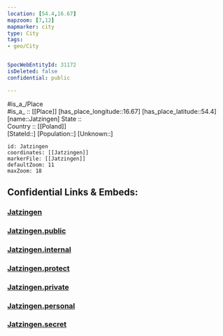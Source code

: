 ```yaml
---
location: [54.4,16.67] 
mapzoom: [7,12] 
mapmarker: city 
type: City
tags:
- geo/City


SpocWebEntityId: 31172
isDeleted: false
confidential: public

---
```

#is_a_/Place  
#is_a_ :: [[Place]] 
[has_place_longitude::16.67] 
[has_place_latitude::54.4] 
[name::Jatzingen] 
State ::  
Country :: [[Poland]]  
[StateId::] 
[Population::] 
[Unknown::] 


```leaflet
id: Jatzingen
coordinates: [[Jatzingen]] 
markerFile: [[Jatzingen]] 
defaultZoom: 11 
maxZoom: 18
```


## Confidential Links & Embeds: 

### [Jatzingen](/_Standards/Earth/Continent/Europe/Europe~East/Poland/Provinces~Poland/West_Pomeranian/City/Jatzingen.md) 

### [Jatzingen.public](/_public/Earth/Continent/Europe/Europe~East/Poland/Provinces~Poland/West_Pomeranian/City/Jatzingen.public.md) 

### [Jatzingen.internal](/_internal/Earth/Continent/Europe/Europe~East/Poland/Provinces~Poland/West_Pomeranian/City/Jatzingen.internal.md) 

### [Jatzingen.protect](/_protect/Earth/Continent/Europe/Europe~East/Poland/Provinces~Poland/West_Pomeranian/City/Jatzingen.protect.md) 

### [Jatzingen.private](/_private/Earth/Continent/Europe/Europe~East/Poland/Provinces~Poland/West_Pomeranian/City/Jatzingen.private.md) 

### [Jatzingen.personal](/_personal/Earth/Continent/Europe/Europe~East/Poland/Provinces~Poland/West_Pomeranian/City/Jatzingen.personal.md) 

### [Jatzingen.secret](/_secret/Earth/Continent/Europe/Europe~East/Poland/Provinces~Poland/West_Pomeranian/City/Jatzingen.secret.md)

